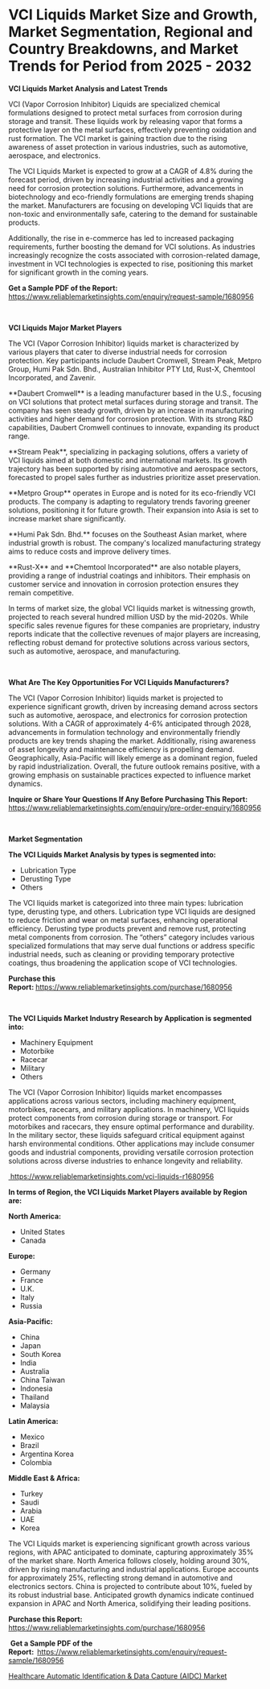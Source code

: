 <p><h1>VCI Liquids Market Size and Growth, Market Segmentation, Regional and Country Breakdowns, and Market Trends for Period from 2025 -  2032</h1></p><p><strong>VCI Liquids Market Analysis and Latest Trends</strong></p>
<p><p>VCI (Vapor Corrosion Inhibitor) Liquids are specialized chemical formulations designed to protect metal surfaces from corrosion during storage and transit. These liquids work by releasing vapor that forms a protective layer on the metal surfaces, effectively preventing oxidation and rust formation. The VCI market is gaining traction due to the rising awareness of asset protection in various industries, such as automotive, aerospace, and electronics.</p><p>The VCI Liquids Market is expected to grow at a CAGR of 4.8% during the forecast period, driven by increasing industrial activities and a growing need for corrosion protection solutions. Furthermore, advancements in biotechnology and eco-friendly formulations are emerging trends shaping the market. Manufacturers are focusing on developing VCI liquids that are non-toxic and environmentally safe, catering to the demand for sustainable products.</p><p>Additionally, the rise in e-commerce has led to increased packaging requirements, further boosting the demand for VCI solutions. As industries increasingly recognize the costs associated with corrosion-related damage, investment in VCI technologies is expected to rise, positioning this market for significant growth in the coming years.</p></p>
<p><strong>Get a Sample PDF of the Report:&nbsp;</strong> <a href="https://www.reliablemarketinsights.com/enquiry/request-sample/1680956?utm_campaign=2632&utm_medium=2&utm_source=Github&utm_content=ia&utm_term=24032025&utm_id=vci-liquids">https://www.reliablemarketinsights.com/enquiry/request-sample/1680956</a></p>
<p>&nbsp;</p>
<p><strong>VCI Liquids Major Market Players</strong></p>
<p><p>The VCI (Vapor Corrosion Inhibitor) liquids market is characterized by various players that cater to diverse industrial needs for corrosion protection. Key participants include Daubert Cromwell, Stream Peak, Metpro Group, Humi Pak Sdn. Bhd., Australian Inhibitor PTY Ltd, Rust-X, Chemtool Incorporated, and Zavenir.</p><p>**Daubert Cromwell** is a leading manufacturer based in the U.S., focusing on VCI solutions that protect metal surfaces during storage and transit. The company has seen steady growth, driven by an increase in manufacturing activities and higher demand for corrosion protection. With its strong R&D capabilities, Daubert Cromwell continues to innovate, expanding its product range.</p><p>**Stream Peak**, specializing in packaging solutions, offers a variety of VCI liquids aimed at both domestic and international markets. Its growth trajectory has been supported by rising automotive and aerospace sectors, forecasted to propel sales further as industries prioritize asset preservation.</p><p>**Metpro Group** operates in Europe and is noted for its eco-friendly VCI products. The company is adapting to regulatory trends favoring greener solutions, positioning it for future growth. Their expansion into Asia is set to increase market share significantly.</p><p>**Humi Pak Sdn. Bhd.** focuses on the Southeast Asian market, where industrial growth is robust. The company's localized manufacturing strategy aims to reduce costs and improve delivery times.</p><p>**Rust-X** and **Chemtool Incorporated** are also notable players, providing a range of industrial coatings and inhibitors. Their emphasis on customer service and innovation in corrosion protection ensures they remain competitive.</p><p>In terms of market size, the global VCI liquids market is witnessing growth, projected to reach several hundred million USD by the mid-2020s. While specific sales revenue figures for these companies are proprietary, industry reports indicate that the collective revenues of major players are increasing, reflecting robust demand for protective solutions across various sectors, such as automotive, aerospace, and manufacturing.</p></p>
<p>&nbsp;</p>
<p><strong>What Are The Key Opportunities For VCI Liquids Manufacturers?</strong></p>
<p><p>The VCI (Vapor Corrosion Inhibitor) liquids market is projected to experience significant growth, driven by increasing demand across sectors such as automotive, aerospace, and electronics for corrosion protection solutions. With a CAGR of approximately 4-6% anticipated through 2028, advancements in formulation technology and environmentally friendly products are key trends shaping the market. Additionally, rising awareness of asset longevity and maintenance efficiency is propelling demand. Geographically, Asia-Pacific will likely emerge as a dominant region, fueled by rapid industrialization. Overall, the future outlook remains positive, with a growing emphasis on sustainable practices expected to influence market dynamics.</p></p>
<p><strong>Inquire or Share Your Questions If Any Before Purchasing This Report:</strong> <a href="https://www.reliablemarketinsights.com/enquiry/pre-order-enquiry/1680956?utm_campaign=2632&utm_medium=2&utm_source=Github&utm_content=ia&utm_term=24032025&utm_id=vci-liquids">https://www.reliablemarketinsights.com/enquiry/pre-order-enquiry/1680956</a></p>
<p>&nbsp;</p>
<p><strong>Market Segmentation</strong></p>
<p><strong>The VCI Liquids Market Analysis by types is segmented into:</strong></p>
<p><ul><li>Lubrication Type</li><li>Derusting Type</li><li>Others</li></ul></p>
<p><p>The VCI liquids market is categorized into three main types: lubrication type, derusting type, and others. Lubrication type VCI liquids are designed to reduce friction and wear on metal surfaces, enhancing operational efficiency. Derusting type products prevent and remove rust, protecting metal components from corrosion. The “others” category includes various specialized formulations that may serve dual functions or address specific industrial needs, such as cleaning or providing temporary protective coatings, thus broadening the application scope of VCI technologies.</p></p>
<p><strong>Purchase this Report:&nbsp;</strong><a href="https://www.reliablemarketinsights.com/purchase/1680956?utm_campaign=2632&utm_medium=2&utm_source=Github&utm_content=ia&utm_term=24032025&utm_id=vci-liquids">https://www.reliablemarketinsights.com/purchase/1680956</a></p>
<p>&nbsp;</p>
<p><strong>The VCI Liquids Market Industry Research by Application is segmented into:</strong></p>
<p><ul><li>Machinery Equipment</li><li>Motorbike</li><li>Racecar</li><li>Military</li><li>Others</li></ul></p>
<p><p>The VCI (Vapor Corrosion Inhibitor) liquids market encompasses applications across various sectors, including machinery equipment, motorbikes, racecars, and military applications. In machinery, VCI liquids protect components from corrosion during storage or transport. For motorbikes and racecars, they ensure optimal performance and durability. In the military sector, these liquids safeguard critical equipment against harsh environmental conditions. Other applications may include consumer goods and industrial components, providing versatile corrosion protection solutions across diverse industries to enhance longevity and reliability.</p></p>
<p><a href="https://www.reliablemarketinsights.com/vci-liquids-r1680956?utm_campaign=2632&utm_medium=2&utm_source=Github&utm_content=ia&utm_term=24032025&utm_id=vci-liquids">&nbsp;https://www.reliablemarketinsights.com/vci-liquids-r1680956</a></p>
<p><strong>In terms of Region, the VCI Liquids Market Players available by Region are:</strong></p>
<p>
    <p> <strong> North America: </strong>
        <ul>
            <li>United States</li>
            <li>Canada</li>
        </ul>
        </p> 
    <p> <strong> Europe: </strong>
        <ul>
            <li>Germany</li>
            <li>France</li>
            <li>U.K.</li>
            <li>Italy</li>
            <li>Russia</li>
        </ul>
        </p> 
    <p> <strong> Asia-Pacific: </strong>
        <ul>
            <li>China</li>
            <li>Japan</li>
            <li>South Korea</li>
            <li>India</li>
            <li>Australia</li>
            <li>China Taiwan</li>
            <li>Indonesia</li>
            <li>Thailand</li>
            <li>Malaysia</li>
        </ul>
        </p> 
    <p> <strong> Latin America: </strong>
        <ul>
            <li>Mexico</li>
            <li>Brazil</li>
            <li>Argentina Korea</li>
            <li>Colombia</li>
        </ul>
        </p> 
    <p> <strong> Middle East & Africa: </strong>
        <ul>
            <li>Turkey</li>
            <li>Saudi</li>
            <li>Arabia</li>
            <li>UAE</li>
            <li>Korea</li>
        </ul>
    </p>
    </p>
<p><p>The VCI Liquids market is experiencing significant growth across various regions, with APAC anticipated to dominate, capturing approximately 35% of the market share. North America follows closely, holding around 30%, driven by rising manufacturing and industrial applications. Europe accounts for approximately 25%, reflecting strong demand in automotive and electronics sectors. China is projected to contribute about 10%, fueled by its robust industrial base. Anticipated growth dynamics indicate continued expansion in APAC and North America, solidifying their leading positions.</p></p>
<p><strong>Purchase this Report: </strong><a href="https://www.reliablemarketinsights.com/purchase/1680956?utm_campaign=2632&utm_medium=2&utm_source=Github&utm_content=ia&utm_term=24032025&utm_id=vci-liquids">https://www.reliablemarketinsights.com/purchase/1680956</a></p>
<p>&nbsp;<strong>Get a Sample PDF of the Report:&nbsp;&nbsp;</strong><a href="https://www.reliablemarketinsights.com/enquiry/request-sample/1680956?utm_campaign=2632&utm_medium=2&utm_source=Github&utm_content=ia&utm_term=24032025&utm_id=vci-liquids">https://www.reliablemarketinsights.com/enquiry/request-sample/1680956</a></p>
<p><strong></strong></p>
<p><p><a href="https://github.com/sungbruington660/Market-Research-Report-List-1/blob/main/healthcare-automatic-identification-data-capture-aidc-market.md?utm_campaign=2632&utm_medium=2&utm_source=Github&utm_content=ia&utm_term=24032025&utm_id=vci-liquids">Healthcare Automatic Identification & Data Capture (AIDC) Market</a></p></p>